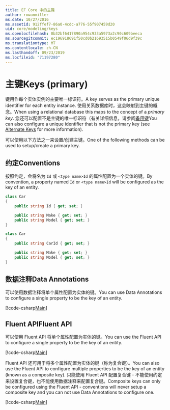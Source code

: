 ```yaml
---
title: EF Core 中的主键
author: rowanmiller
ms.date: 10/27/2016
ms.assetid: 912ffef7-86a0-4cdc-a776-55f907459d20
uid: core/modeling/keys
ms.openlocfilehash: 8b32bf6417890a954c933a5973a2c90c609beeca
ms.sourcegitcommit: ec196918691f50cd0b21693515b0549f06d9f39c
ms.translationtype: MT
ms.contentlocale: zh-CN
ms.lasthandoff: 09/23/2019
ms.locfileid: "71197280"
---
```

# <a name="keys-primary"></a><span data-ttu-id="6c84e-102">主键</span><span class="sxs-lookup"><span data-stu-id="6c84e-102">Keys (primary)</span></span>

<span data-ttu-id="6c84e-103">键用作每个实体实例的主要唯一标识符。</span><span class="sxs-lookup"><span data-stu-id="6c84e-103">A key serves as the primary unique identifier for each entity instance.</span></span> <span data-ttu-id="6c84e-104">使用关系数据库时，这会映射到主键的概念。</span><span class="sxs-lookup"><span data-stu-id="6c84e-104">When using a relational database this maps to the concept of a *primary key*.</span></span> <span data-ttu-id="6c84e-105">您还可以配置不是主键的唯一标识符（有关详细信息，请参阅[备用键](alternate-keys.md)</span><span class="sxs-lookup"><span data-stu-id="6c84e-105">You can also configure a unique identifier that is not the primary key (see [Alternate Keys](alternate-keys.md) for more information).</span></span> 

<span data-ttu-id="6c84e-106">可以使用以下方法之一来设置/创建主键。</span><span class="sxs-lookup"><span data-stu-id="6c84e-106">One of the following methods can be used to setup/create a primary key.</span></span>

## <a name="conventions"></a><span data-ttu-id="6c84e-107">约定</span><span class="sxs-lookup"><span data-stu-id="6c84e-107">Conventions</span></span>

<span data-ttu-id="6c84e-108">按照约定，会将名为 `Id` 或 `<type name>Id` 的属性配置为一个实体的键。</span><span class="sxs-lookup"><span data-stu-id="6c84e-108">By convention, a property named `Id` or `<type name>Id` will be configured as the key of an entity.</span></span>

<!-- [!code-csharp[Main](samples/core/Modeling/Conventions/KeyId.cs?highlight=3)] -->
``` csharp
class Car
{
    public string Id { get; set; }

    public string Make { get; set; }
    public string Model { get; set; }
}
```

<!-- [!code-csharp[Main](samples/core/Modeling/Conventions/KeyTypeNameId.cs?highlight=3)] -->
``` csharp
class Car
{
    public string CarId { get; set; }

    public string Make { get; set; }
    public string Model { get; set; }
}
```

## <a name="data-annotations"></a><span data-ttu-id="6c84e-109">数据注释</span><span class="sxs-lookup"><span data-stu-id="6c84e-109">Data Annotations</span></span>

<span data-ttu-id="6c84e-110">可以使用数据注释将单个属性配置为实体的键。</span><span class="sxs-lookup"><span data-stu-id="6c84e-110">You can use Data Annotations to configure a single property to be the key of an entity.</span></span>

[!code-csharp[Main](../../../samples/core/Modeling/DataAnnotations/KeySingle.cs?highlight=13)]

## <a name="fluent-api"></a><span data-ttu-id="6c84e-111">Fluent API</span><span class="sxs-lookup"><span data-stu-id="6c84e-111">Fluent API</span></span>

<span data-ttu-id="6c84e-112">可以使用 Fluent API 将单个属性配置为实体的键。</span><span class="sxs-lookup"><span data-stu-id="6c84e-112">You can use the Fluent API to configure a single property to be the key of an entity.</span></span>

[!code-csharp[Main](../../../samples/core/Modeling/FluentAPI/KeySingle.cs?highlight=11,12)]

<span data-ttu-id="6c84e-113">Fluent API 还可用于将多个属性配置为实体的键（称为复合键）。</span><span class="sxs-lookup"><span data-stu-id="6c84e-113">You can also use the Fluent API to configure multiple properties to be the key of an entity (known as a composite key).</span></span> <span data-ttu-id="6c84e-114">只能使用 Fluent API 配置复合键 - 不能使用约定来设置复合键，也不能使用数据注释来配置复合键。</span><span class="sxs-lookup"><span data-stu-id="6c84e-114">Composite keys can only be configured using the Fluent API - conventions will never setup a composite key and you can not use Data Annotations to configure one.</span></span>

[!code-csharp[Main](../../../samples/core/Modeling/FluentAPI/KeyComposite.cs?highlight=11,12)]
